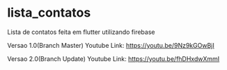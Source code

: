# lista_contatos

Lista de contatos feita em flutter utilizando firebase

Versao 1.0(Branch Master) Youtube Link: https://youtu.be/9Nz9kGOwBjI

Versao 2.0(Branch Update) Youtube Link: https://youtu.be/fhDHxdwXmmI
